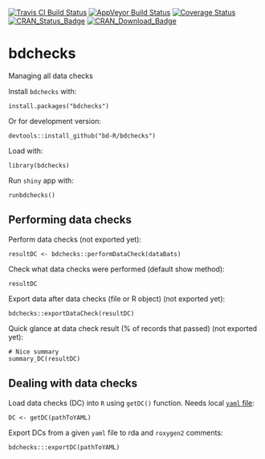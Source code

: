 [![Travis CI Build Status](https://img.shields.io/travis/bd-R/bdchecks.svg?branch=master?style=flat-square&label=Travis+CI)](https://travis-ci.org/bd-R/bdchecks) 
[![AppVeyor Build Status](https://ci.appveyor.com/api/projects/status/github/bd-R/bdchecks?branch=master&svg=true)](https://ci.appveyor.com/project/bd-R/bdchecks)
[![Coverage Status](https://img.shields.io/codecov/c/github/bd-R/bdchecks/master.svg)](https://codecov.io/github/bd-R/bdchecks?branch=master)   
[![CRAN_Status_Badge](http://www.r-pkg.org/badges/version/bdchecks)](https://cran.r-project.org/package=bdchecks) 
[![CRAN_Download_Badge](https://cranlogs.r-pkg.org/badges/grand-total/bdchecks)](https://cran.r-project.org/package=bdchecks) 


# bdchecks
Managing all data checks

Install `bdchecks` with: 

    install.packages("bdchecks")

Or for development version:

    devtools::install_github("bd-R/bdchecks")


Load with:
    
    library(bdchecks)

Run `shiny` app with:

    runbdchecks()

## Performing data checks

Perform data checks (not exported yet):

    resultDC <- bdchecks::performDataCheck(dataBats)

Check what data checks were performed (default show method):

    resultDC

Export data after data checks (file or R object) (not exported yet):  

    bdchecks::exportDataCheck(resultDC)

Quick glance at data check result (% of records that passed) (not exported yet):  

    # Nice summary
    summary_DC(resultDC)


## Dealing with data checks

Load data checks (DC) into `R` using `getDC()` function. Needs local [`yaml` file](https://github.com/bd-R/bdchecks/blob/master/inst/extdata/dataChecks.yaml):

    DC <- getDC(pathToYAML)

Export DCs from a given `yaml` file to rda and `roxygen2` comments:

    bdchecks:::exportDC(pathToYAML)